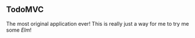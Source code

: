 ## TodoMVC

The most original application ever!
This is really just a way for me to try me some *Elm*!
